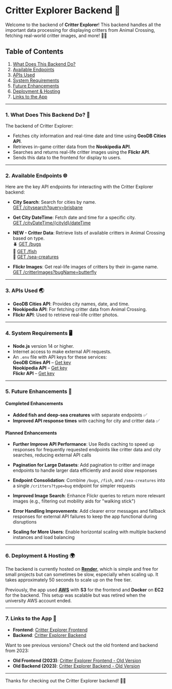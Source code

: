 # Critter Explorer Backend 🐛

Welcome to the backend of **Critter Explorer**! This backend handles all the important data processing for displaying critters from Animal Crossing, fetching real-world critter images, and more! 🦋✨

## Table of Contents
1. [What Does This Backend Do?](#1-what-does-this-backend-do-)
2. [Available Endpoints](#2-available-endpoints-)
3. [APIs Used](#3-apis-used-)
4. [System Requirements](#4-system-requirements-%EF%B8%8F)
5. [Future Enhancements](#5-future-enhancements-)
6. [Deployment & Hosting](#6-deployment--hosting-)
7. [Links to the App](#7-links-to-the-app-)

---

### 1. What Does This Backend Do? 🚀
The backend of Critter Explorer:
- Fetches city information and real-time date and time using **GeoDB Cities API**.
- Retrieves in-game critter data from the **Nookipedia API**.
- Searches and returns real-life critter images using the **Flickr API**.
- Sends this data to the frontend for display to users.

---

### 2. Available Endpoints 🌐
Here are the key API endpoints for interacting with the Critter Explorer backend:

- **City Search**: Search for cities by name.  
  [GET /citysearch?query=brisbane](https://critter-explorer-backend-2.onrender.com/citysearch?query=brisbane)

- **Get City DateTime**: Fetch date and time for a specific city.  
  [GET /cityDateTime/{cityId}/dateTime](https://critter-explorer-backend-2.onrender.com/cityDateTime/{cityId}/dateTime)

- **NEW - Critter Data**: Retrieve lists of available critters in Animal Crossing based on type.  
  🪲 [GET /bugs](https://critter-explorer-backend-2.onrender.com/bugs)  
  🐠 [GET /fish](https://critter-explorer-backend-2.onrender.com/fish)  
  🪼 [GET /sea-creatures](https://critter-explorer-backend-2.onrender.com/sea-creatures)  

- **Flickr Images**: Get real-life images of critters by their in-game name.  
  [GET /critterImages?bugName=butterfly](https://critter-explorer-backend-2.onrender.com/critterImages?bugName=butterfly)

---

### 3. APIs Used 🌏
- **GeoDB Cities API**: Provides city names, date, and time.
- **Nookipedia API**: For fetching critter data from Animal Crossing.
- **Flickr API**: Used to retrieve real-life critter photos.

---

### 4. System Requirements 🖥️
- **Node.js** version 14 or higher.
- Internet access to make external API requests.
- An `.env` file with API keys for these services:  
**GeoDB Cities API** – [Get key](http://geodb-cities-api.wirefreethought.com/docs/api)  
**Nookipedia API** – [Get key](https://api.nookipedia.com/)  
**Flickr API** – [Get key](https://www.flickr.com/services/api/misc.api_keys.html)  

---

### 5. Future Enhancements 🚀

#### Completed Enhancements
- **Added fish and deep-sea creatures** with separate endpoints ✅
- **Improved API response times** with caching for city and critter data ✅

#### Planned Enhancements
- **Further Improve API Performance**: Use Redis caching to speed up responses for frequently requested endpoints like critter data and city searches, reducing external API calls
  
- **Pagination for Large Datasets**: Add pagination to critter and image endpoints to handle larger data efficiently and avoid slow responses

- **Endpoint Consolidation**: Combine `/bugs`, `/fish`, and `/sea-creatures` into a single `/critters?type=bug` endpoint for simpler requests

- **Improved Image Search**: Enhance Flickr queries to return more relevant images (e.g., filtering out mobility aids for "walking stick")

- **Error Handling Improvements**: Add clearer error messages and fallback responses for external API failures to keep the app functional during disruptions

- **Scaling for More Users**: Enable horizontal scaling with multiple backend instances and load balancing

---

### 6. Deployment & Hosting 🌍

The backend is currently hosted on [**Render**](https://render.com/), which is simple and free for small projects but can sometimes be slow, especially when scaling up. It takes approximately 50 seconds to scale up on the free tier.

Previously, the app used [**AWS**](https://aws.amazon.com/) with **S3** for the frontend and **Docker** on **EC2** for the backend. This setup was scalable but was retired when the university AWS account ended.

---

### 7. Links to the App 🔗
- **Frontend**: [Critter Explorer Frontend](https://critter-explorer-2.netlify.app/)
- **Backend**: [Critter Explorer Backend](https://critter-explorer-backend-2.onrender.com/)

Want to see previous versions? Check out the old frontend and backend from 2023:
- **Old Frontend (2023)**: [Critter Explorer Frontend - Old Version](https://critter-explorer.netlify.app/)
- **Old Backend (2023)**: [Critter Explorer Backend - Old Version](https://critter-explorer-backend.onrender.com/)

---

Thanks for checking out the Critter Explorer backend! 🦋✨